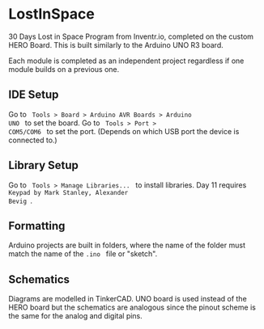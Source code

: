 # LostInSpace #
30 Days Lost in Space Program from Inventr.io, completed on the custom HERO Board. This is built similarly to the Arduino UNO R3 board.

Each module is completed as an independent project regardless if one module builds on a previous one.

## IDE Setup ##
Go to <code> Tools > Board > Arduino AVR Boards > Arduino UNO </code> to set the board.
Go to <code> Tools > Port > COM5/COM6 </code> to set the port. (Depends on which USB port the device is connected to.)

## Library Setup ##
Go to <code> Tools > Manage Libraries... </code> to install libraries.
Day 11 requires <code> Keypad by Mark Stanley, Alexander Bevig </code>.

## Formatting ##
Arduino projects are built in folders, where the name of the folder must match the name of the <code>.ino </code> file or "sketch".

## Schematics ##
Diagrams are modelled in TinkerCAD. UNO board is used instead of the HERO board but the schematics are analogous since the pinout scheme is the same for the analog and digital pins.
